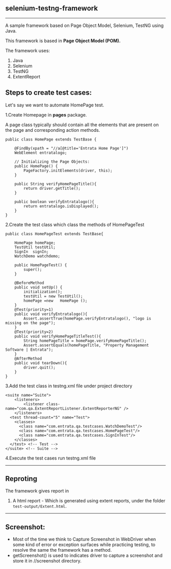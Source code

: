 selenium-testng-framework
---

---
A sample framework based on Page Object Model, Selenium, TestNG using Java.

This framework is based in **Page Object Model (POM).**

The framework uses:

1. Java
2. Selenium
3. TestNG
4. ExtentReport

Steps to create test cases:
----
Let's say we want to automate HomePage test.  

1.Create Homepage in **pages** package. 

A page class typically should contain all the elements that are present on the page and corresponding action methods.
```
public class HomePage extends TestBase {

	@FindBy(xpath = "//a[@title='Entrata Home Page']")
	WebElement entratalogo;
	
	// Initializing the Page Objects:
	public HomePage() {
		PageFactory.initElements(driver, this);
	}

	public String verifyHomePageTitle(){
		return driver.getTitle();
	}
	
	public boolean verifyEntratalogo(){
		return entratalogo.isDisplayed();
	}
}
```
2.Create the test class which class the methods of HomePageTest
```
public class HomePageTest extends TestBase{
	
	HomePage homePage;
	TestUtil testUtil;
	SignIn  signIn;
	WatchDemo watchdemo;

	public HomePageTest() {
		super();
	}

	@BeforeMethod
	public void setUp() {
		initialization();
		testUtil = new TestUtil();
		homePage =new 	HomePage ();
	}
	@Test(priority=1)
	public void verifyEntratalogo(){
		Assert.assertTrue(homePage.verifyEntratalogo(), "logo is missing on the page");
	}
	@Test(priority=2)
	public void verifyHomePageTitleTest(){
		String homePageTitle = homePage.verifyHomePageTitle();
		Assert.assertEquals(homePageTitle, "Property Management Software | Entrata");
	}
	@AfterMethod
	public void tearDown(){
		driver.quit();
	}
}
```
3.Add the test class in testng.xml file under project directory 
```
<suite name="Suite">
	<listeners>
		<listener class-name="com.qa.ExtentReportListener.ExtentReporterNG" />
	</listeners>
  <test thread-count="5" name="Test">
    <classes>
      <class name="com.entrata.qa.testcases.WatchDemoTest"/>
      <class name="com.entrata.qa.testcases.HomePageTest"/>
      <class name="com.entrata.qa.testcases.SignInTest"/>
    </classes>
  </test> <!-- Test -->
</suite> <!-- Suite -->

  ```      
4.Execute the test cases run testng.xml file



---

Reproting
---

The framework gives report in 
1. A html report - Which is generated using extent reports, under the folder `test-output/Extent.html`.
---

Screenshot:
---------------
*	Most of the time we think to Capture Screenshot in WebDriver when some kind of error or exception surfaces while practicing testing, to resolve the same the framework has a method. 
*	getScreenshot() is used to indicates driver to capture a screenshot and store it in //screenshot directory.

